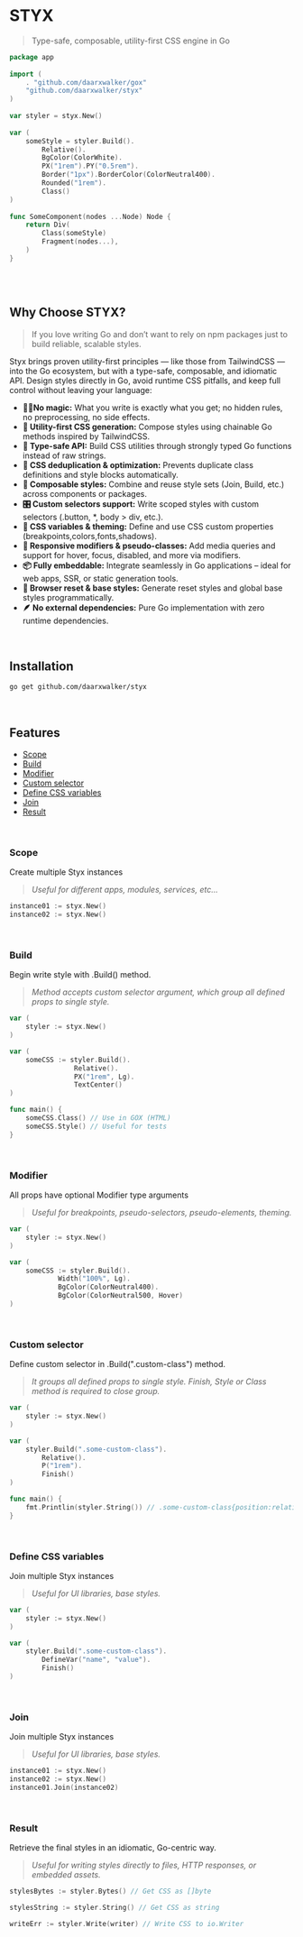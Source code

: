
# STYX
> Type-safe, composable, utility-first CSS engine in Go
```go  
package app  
  
import (
	. "github.com/daarxwalker/gox"
	"github.com/daarxwalker/styx"
)  
  
var styler = styx.New()  
  
var (  
	someStyle = styler.Build().
		Relative().
		BgColor(ColorWhite).
		PX("1rem").PY("0.5rem").
		Border("1px").BorderColor(ColorNeutral400).
		Rounded("1rem").
		Class()
)  
  
func SomeComponent(nodes ...Node) Node {  
	return Div(
		Class(someStyle)
		Fragment(nodes...),
	)
}  
  
```

<br>

## Why Choose STYX?
> If you love writing Go and don’t want to rely on npm packages just to build reliable, scalable styles.

Styx brings proven utility-first principles — like those from TailwindCSS — into the Go ecosystem, but with a type-safe, composable, and idiomatic API. Design styles directly in Go, avoid runtime CSS pitfalls, and keep full control without leaving your language:

* **🔮🚫No magic:** What you write is exactly what you get; no hidden rules, no preprocessing, no side effects.
* **🧱 Utility-first CSS generation:** Compose styles using chainable Go methods inspired by TailwindCSS.
* **🧠 Type-safe API:** Build CSS utilities through strongly typed Go functions instead of raw strings.
* **🧵 CSS deduplication & optimization:** Prevents duplicate class definitions and style blocks automatically.
* **🎯 Composable styles:** Combine and reuse style sets (Join, Build, etc.) across components or packages.
* **🎛 Custom selectors support:** Write scoped styles with custom selectors (.button, *, body > div, etc.).
* **🎨 CSS variables & theming:** Define and use CSS custom properties (breakpoints,colors,fonts,shadows).
* **📱 Responsive modifiers & pseudo-classes:** Add media queries and support for hover, focus, disabled, and more via modifiers.
* **📦 Fully embeddable:** Integrate seamlessly in Go applications – ideal for web apps, SSR, or static generation tools.
* **🧹 Browser reset & base styles:** Generate reset styles and global base styles programmatically.
* **🪶 No external dependencies:** Pure Go implementation with zero runtime dependencies.

<br>

## Installation
```bash
go get github.com/daarxwalker/styx
```
<br>

## Features
- [Scope](#scope)
- [Build](#build)
- [Modifier](#modifier)
- [Custom selector](#custom-selector)
- [Define CSS variables](#define-css-variables)
- [Join](#join)
- [Result](#result)

<br>

### Scope
Create multiple Styx instances<br>
> _Useful for different apps, modules, services, etc..._
```go
instance01 := styx.New()
instance02 := styx.New()
```

<br>

### Build
Begin write style with .Build() method.<br>
> _Method accepts custom selector argument, which group all defined props to single style._
```go
var (
	styler := styx.New()
)

var (
	someCSS := styler.Build().
				Relative().
				PX("1rem", Lg).
				TextCenter()
)

func main() {
	someCSS.Class() // Use in GOX (HTML)
	someCSS.Style() // Useful for tests
}
```

<br>

### Modifier
All props have optional Modifier type arguments<br>
> _Useful for breakpoints, pseudo-selectors, pseudo-elements, theming._
```go
var (
	styler := styx.New()
)

var (
    someCSS := styler.Build().
            Width("100%", Lg).
            BgColor(ColorNeutral400).
            BgColor(ColorNeutral500, Hover)
)

```

<br>

### Custom selector
Define custom selector in .Build(".custom-class") method.<br>
> _It groups all defined props to single style._
> _Finish, Style or Class method is required to close group._
```go
var (
	styler := styx.New()
)

var (
	styler.Build(".some-custom-class").
		Relative().
		P("1rem").
		Finish()
)

func main() {
	fmt.Printlin(styler.String()) // .some-custom-class{position:relative;padding:1rem;}
}
```

<br>

### Define CSS variables
Join multiple Styx instances<br>
> _Useful for UI libraries, base styles._
```go
var (
	styler := styx.New()
)

var (
	styler.Build(".some-custom-class").
		DefineVar("name", "value").
		Finish()
)
```

<br>

### Join
Join multiple Styx instances<br>
> _Useful for UI libraries, base styles._
```go
instance01 := styx.New()
instance02 := styx.New()
instance01.Join(instance02)
```
<br>

### Result
Retrieve the final styles in an idiomatic, Go-centric way.<br>
> _Useful for writing styles directly to files, HTTP responses, or embedded assets._
```go
stylesBytes := styler.Bytes() // Get CSS as []byte
```
```go
stylesString := styler.String() // Get CSS as string
```
```go
writeErr := styler.Write(writer) // Write CSS to io.Writer
```

<br>